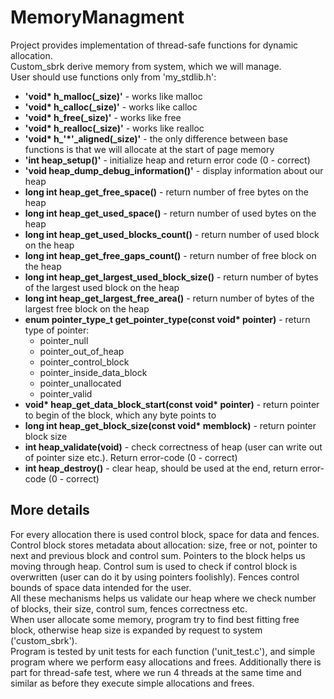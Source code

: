 # MemoryManagment
  Project provides implementation of thread-safe functions for dynamic allocation. <br>
  Custom_sbrk derive memory from system, which we will manage. <br>
  User should use functions only from 'my_stdlib.h':
  - <b>'void* h_malloc(_size)'</b> - works like malloc
  - <b>'void* h_calloc(_size)'</b> - works like calloc
  - <b>'void* h_free(_size)'</b> - works like free
  - <b>'void* h_realloc(_size)'</b> - works like realloc
  - <b>'void* h_'*'_aligned(_size)'</b> - the only difference between base functions is that we will allocate at the start of page memory
  - <b>'int heap_setup()'</b> - initialize heap and return error code (0 - correct)
  - <b>'void heap_dump_debug_information()'</b> - display information about our heap
  - <b>long int  heap_get_free_space()</b> - return number of free bytes on the heap
  - <b>long int  heap_get_used_space()</b> - return number of used bytes on the heap
  - <b>long int  heap_get_used_blocks_count()</b> - return number of used block on the heap
  - <b>long int  heap_get_free_gaps_count()</b> - return number of free block on the heap
  - <b>long int  heap_get_largest_used_block_size()</b> - return number of bytes of the largest used block on the heap
  - <b>long int  heap_get_largest_free_area()</b> - return number of bytes of the largest free block on the heap
  - <b>enum pointer_type_t get_pointer_type(const void* pointer)</b> - return type of pointer:
    - pointer_null
    - pointer_out_of_heap
    - pointer_control_block
    - pointer_inside_data_block
    - pointer_unallocated
    - pointer_valid
  - <b>void* heap_get_data_block_start(const void* pointer)</b> - return pointer to begin of the block,
  which any byte points to
  - <b>long int  heap_get_block_size(const void* memblock)</b> - return pointer block size
  - <b>int heap_validate(void)</b> - check correctness of heap (user can write out of pointer size etc.). Return error-code (0 - correct)
  - <b>int heap_destroy()</b> - clear heap, should be used at the end, return error-code (0 - correct)

## More details

For every allocation there is used control block, space for data and fences. <br>
Control block stores metadata about allocation: size, free or not, pointer to next and previous block and control sum. Pointers to the block helps us moving through heap. Control sum is used to check if control block is overwritten (user can do it by using pointers foolishly). Fences control bounds of space data
intended for the user. <br>
All these mechanisms helps us validate our heap where we check number of blocks, their size, control sum, fences correctness etc. <br>
When user allocate some memory, program try to find best fitting free block, otherwise heap size is expanded by request to system ('custom_sbrk'). <br>
Program is tested by unit tests for each function ('unit_test.c'), and simple program where we perform easy allocations and frees. Additionally there is part for thread-safe test, where we run 4 threads at the same time and similar as before they execute simple allocations and frees.
